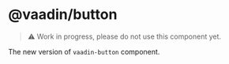 # @vaadin/button

> ⚠️ Work in progress, please do not use this component yet.

The new version of `vaadin-button` component.
